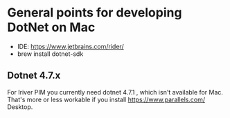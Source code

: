 # General points for developing DotNet on Mac

- IDE: https://www.jetbrains.com/rider/
- brew install dotnet-sdk

## Dotnet 4.7.x

For Iriver PIM you currently need dotnet 4.7.1 , which isn't available for Mac. That's more or less workable if you 
install https://www.parallels.com/ Desktop.
